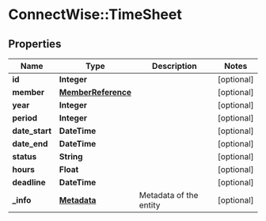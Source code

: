 # ConnectWise::TimeSheet

## Properties
Name | Type | Description | Notes
------------ | ------------- | ------------- | -------------
**id** | **Integer** |  | [optional] 
**member** | [**MemberReference**](MemberReference.md) |  | [optional] 
**year** | **Integer** |  | [optional] 
**period** | **Integer** |  | [optional] 
**date_start** | **DateTime** |  | [optional] 
**date_end** | **DateTime** |  | [optional] 
**status** | **String** |  | [optional] 
**hours** | **Float** |  | [optional] 
**deadline** | **DateTime** |  | [optional] 
**_info** | [**Metadata**](Metadata.md) | Metadata of the entity | [optional] 



